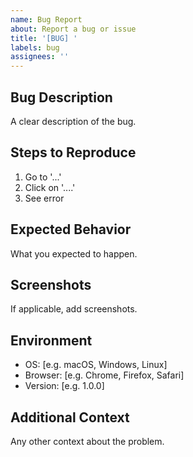 ```yaml
---
name: Bug Report
about: Report a bug or issue
title: '[BUG] '
labels: bug
assignees: ''
---
```


## Bug Description
A clear description of the bug.

## Steps to Reproduce
1. Go to '...'
2. Click on '....'
3. See error

## Expected Behavior
What you expected to happen.

## Screenshots
If applicable, add screenshots.

## Environment
- OS: [e.g. macOS, Windows, Linux]
- Browser: [e.g. Chrome, Firefox, Safari]
- Version: [e.g. 1.0.0]

## Additional Context
Any other context about the problem.
